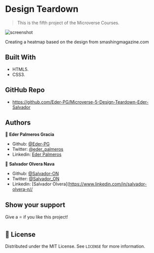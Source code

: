# Design Teardown

> This is the fifth project of the Microverse Courses.

![screenshot](./assets/app_screenshot.png)

Creating a heatmap based on the design from smashingmagazine.com

## Built With

- HTML5.
- CSS3.

## GitHub Repo

- https://github.com/Eder-PG/Microverse-5-Design-Teardown-Eder-Salvador



## Authors

👤 **Eder Palmeros Gracia**

- Github: [@Eder-PG](https://github.com/Eder-PG)
- Twitter: [@eder_palmeros](https://twitter.com/eder_palmeros)
- Linkedin: [Eder Palmeros](https://www.linkedin.com/in/ederpg/)

👤 **Salvador Olvera Nava**

- Github: [@Salvador-ON](https://github.com/Salvador-ON)
- Twitter: [@Salvador_ON](https://twitter.com/Salvador_ON)
- Linkedin: [Salvador Olvera](https://www.linkedin.com/in/salvador-olvera-n//

## Show your support

Give a ⭐️ if you like this project!

## 📝 License

Distributed under the MIT License. See `LICENSE` for more information.
